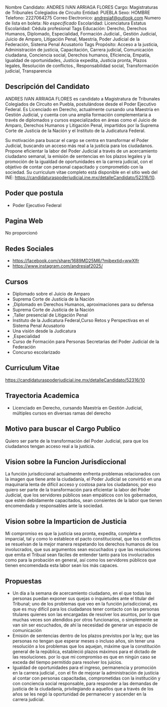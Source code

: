 Nombre Candidato: ANDRES IVAN ARRIAGA FLORES
Cargo: Magistraturas de Tribunales Colegiados de Circuito
Entidad: PUEBLA
Sexo: HOMBRE
Telefono: 2227064275
Correo Electronico: andresiaf@outlook.com
Numero de lista en boleta: *No especificado*
Escolaridad: Licenciatura
Estatus Escolaridad: Cédula profesional
Tags Educación: Derecho, Derechos Humanos, Diplomado, Especialidad, Formación Judicial., Gestión Judicial, Juicio de Amparo, Litigación Penal, Maestría, Poder Judicial de la Federación, Sistema Penal Acusatorio
Tags Propósito: Acceso a la justicia, Administración de justicia, Capacitación, Carrera judicial, Comunicación ciudadana, Conciencia social, Derechos humanos, Eficiencia, Empatía, Igualdad de oportunidades, Justicia expedita, Justicia pronta, Plazos legales, Resolución de conflictos., Responsabilidad social, Transformación judicial, Transparencia


## Descripción del Candidato 

ANDRES IVAN ARRIAGA FLORES es candidato a Magistratura de Tribunales Colegiados de Circuito en Puebla, postulándose desde el Poder Ejecutivo Federal. Es Licenciado en Derecho, actualmente cursando una Maestría en Gestión Judicial, y cuenta con una amplia formación complementaria a través de diplomados y cursos especializados en áreas como el Juicio de Amparo, Derechos Humanos y Litigación Penal, impartidos por la Suprema Corte de Justicia de la Nación y el Instituto de la Judicatura Federal.

Su motivación para buscar el cargo se centra en transformar el Poder Judicial, buscando un acceso más real a la justicia para los ciudadanos. Propone eficientar la labor del Poder Judicial a través de un acercamiento ciudadano semanal, la emisión de sentencias en los plazos legales y la promoción de la igualdad de oportunidades en la carrera judicial, con el objetivo de contar con personal capacitado y comprometido con la sociedad. Su curriculum vitae completo está disponible en el sitio web del INE: https://candidaturaspoderjudicial.ine.mx/detalleCandidato/52316/10.


## Poder que postula

- Poder Ejecutivo Federal


## Pagina Web

No proporcionó


## Redes Sociales

- https://facebook.com/share/1689MD25M6/?mibextid=wwXlfr
- https://www.instagram.com/andresiaf2025/


## Cursos

- Diplomado sobre el Juicio de Amparo
- Suprema Corte de Justicia de la Nación
- ,Diplomado en Derechos Humanos, aproximaciones para su defensa
- Suprema Corte de Justicia de la Nación
- ,Taller presencial de Litigación Penal
- Instituto de la Judicatura Federal,Curso Retos y Perspectivas en el Sistema Penal Acusatorio
- Una visión desde la Judicatura
- ,Especialidad
- Curso de Formación para Personas Secretarias del Poder Judicial de la Federación
- Concurso escolarizado


## Curriculum Vitae

https://candidaturaspoderjudicial.ine.mx/detalleCandidato/52316/10


## Trayectoria Academica

- Licenciado en Derecho, cursando Maestría en Gestión Judicial, múltiples cursos en diversas ramas del derecho


## Motivo para buscar el Cargo Publico

Quiero ser parte de la transformación del Poder Judicial, para que los ciudadanos tengan acceso real a la justicia.


## Vision sobre la Funcion Jurisdiccional

La función jurisdiccional actualmente enfrenta problemas relacionados con la imagen que tiene ante la ciudadanía, el Poder Judicial se convirtió en una maquinaria lenta de difícil acceso y costosa para los ciudadanos; por eso quiero ser parte de la transformación para eficientar la labor del Poder Judicial, que los servidores públicos sean empáticos con los gobernados, que estén debidamente capacitados, sean consientes de la labor que tienen encomendada y responsables ante la sociedad.


## Vision sobre la Imparticion de Justicia

Mi compromiso es que la justicia sea pronta, expedita, completa e imparcial, tal y como lo establece el pacto constitucional, que los conflictos se resuelvan de la mejor manera respetando los derechos humanos de los involucrados, que sus argumentos sean escuchados y que las resoluciones que emita el Tribual sean fáciles de entender tanto para los involucrados como para la probación en general, así como los servidores públicos que tienen encomendada esta labor sean los más capaces.


## Propuestas

- Un día a la semana de acercamiento ciudadano, en el que todas las personas puedan exponer sus quejas o inquietudes ante el titular del Tribunal; uno de los problemas que veo en la función jurisdiccional, es que es muy difícil para los ciudadanos tener contacto con las personas titulares quienes son las encargadas de resolver los asuntos, por lo que muchas veces son atendidos por otros funcionarios, o simplemente se van sin ser escuchados, de ahí la necesidad de generar un espacio de comunicación
- Emisión de sentencias dentro de los plazos previstos por la ley; que las personas no tengan que esperar meses o incluso años, sin tener una resolución a los problemas que los aquejan, máxime que la constitución general de la república, estableció plazos máximos para el dictado de las resoluciones. por lo que mi compromiso es que en ningún caso se exceda del tiempo permitido para resolver los juicios.
- Igualdad de oportunidades para el ingreso, permanencia y promoción en la carrera judicial , con el fin de mejorar la administración de justicia al contar con personas capacitadas, comprometidas con la institución y con conciencia social responsable, para responder a las demandas de justicia de la ciudadanía, privilegiando a aquellos que a través de los años se les negó la oportunidad de permanecer y ascender en la carrera judicial.

